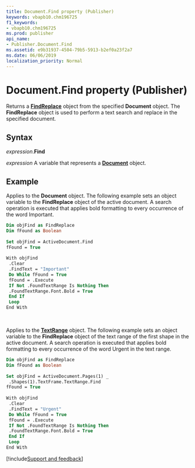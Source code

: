 ```yaml
---
title: Document.Find property (Publisher)
keywords: vbapb10.chm196725
f1_keywords:
- vbapb10.chm196725
ms.prod: publisher
api_name:
- Publisher.Document.Find
ms.assetid: e9b31937-4504-79b5-5913-b2ef0a23f2a7
ms.date: 06/06/2019
localization_priority: Normal
---
```



# Document.Find property (Publisher)

Returns a **[FindReplace](publisher.findreplace.md)** object from the specified **Document** object. The **FindReplace** object is used to perform a text search and replace in the specified document.

## Syntax

_expression_.**Find**

_expression_ A variable that represents a **[Document](Publisher.Document.md)** object.


## Example

Applies to the **Document** object. The following example sets an object variable to the **FindReplace** object of the active document. A search operation is executed that applies bold formatting to every occurrence of the word Important.

```vb
Dim objFind as FindReplace 
Dim fFound as Boolean 
 
Set objFind = ActiveDocument.Find 
fFound = True 
 
With objFind 
 .Clear 
 .FindText = "Important" 
 Do While fFound = True 
 fFound = .Execute 
 If Not .FoundTextRange Is Nothing Then 
 .FoundTextRange.Font.Bold = True 
 End If 
 Loop 
End With 
```

<br/>

Applies to the **[TextRange](publisher.textrange.md)** object. The following example sets an object variable to the **FindReplace** object of the text range of the first shape in the active document. A search operation is executed that applies bold formatting to every occurrence of the word Urgent in the text range.

```vb
Dim objFind as FindReplace 
Dim fFound as Boolean 
 
Set objFind = ActiveDocument.Pages(1) _ 
 .Shapes(1).TextFrame.TextRange.Find 
fFound = True 
 
With objFind 
 .Clear 
 .FindText = "Urgent" 
 Do While fFound = True 
 fFound = .Execute 
 If Not .FoundTextRange Is Nothing Then 
 .FoundTextRange.Font.Bold = True 
 End If 
 Loop 
End With
```

[!include[Support and feedback](~/includes/feedback-boilerplate.md)]
